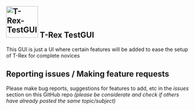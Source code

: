 ## <img src="TestGUI/T-Rex_GUI_Icon.png" width="86" alt="T-Rex-TestGUI"> T-Rex TestGUI

This GUI is just a UI where certain features will be added to ease the setup of T-Rex for complete novices

## Reporting issues / Making feature requests

Please make bug reports, suggestions for features to add, etc in the *issues* section on this GitHub repo *(please be considerate and check if others have already posted the same topic/subject)*